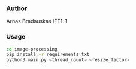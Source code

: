 ### Author

Arnas Bradauskas IFF1-1

### Usage

```bash
cd image-processing
pip install -r requirements.txt
python3 main.py <thread_count> <resize_factor>
```
